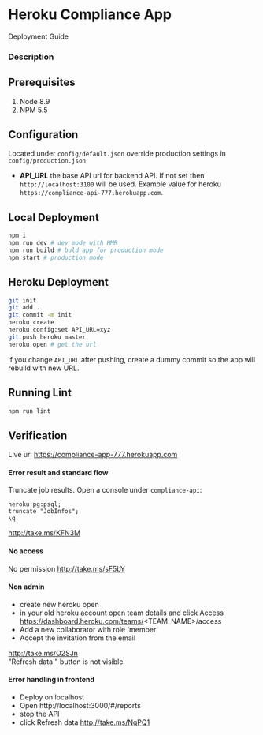  
# Heroku Compliance App
Deployment Guide

### Description

## Prerequisites
1. Node 8.9
  1. NPM 5.5


## Configuration
Located under `config/default.json` override production settings in `config/production.json`

- **API_URL** the base API url for backend API. If not set then `http://localhost:3100` will be used. Example value for heroku `https://compliance-api-777.herokuapp.com`.

## Local Deployment
```bash
npm i
npm run dev # dev mode with HMR
npm run build # buld app for production mode
npm start # production mode
```

## Heroku Deployment
```bash
git init
git add .
git commit -m init
heroku create
heroku config:set API_URL=xyz
git push heroku master
heroku open # get the url
```
if you change `API_URL` after pushing, create a dummy commit so the app will rebuild with new URL.  


## Running Lint
```bash
npm run lint
```

## Verification

Live url https://compliance-app-777.herokuapp.com   

#### Error result and standard flow

Truncate job results. Open a console under `compliance-api`:
```
heroku pg:psql;
truncate "JobInfos";
\q
```


http://take.ms/KFN3M  

#### No access
No permission http://take.ms/sF5bY  


#### Non admin
- create new heroku open
- in your old heroku account open team details and click Access https://dashboard.heroku.com/teams/<TEAM_NAME>/access  
- Add a new collaborator with role 'member'
- Accept the invitation from the email

http://take.ms/O2SJn  
"Refresh data " button is not visible

#### Error handling in frontend
- Deploy on localhost
- Open http://localhost:3000/#/reports
- stop the API
- click Refresh data
http://take.ms/NqPQ1
